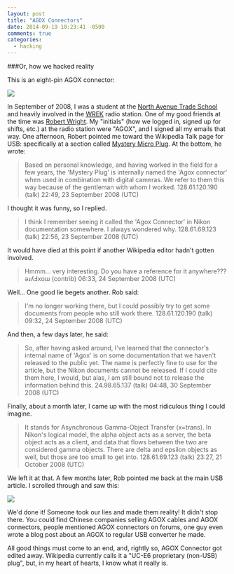 ```yaml
---
layout: post
title: "AGOX Connectors"
date: 2014-09-19 10:23:41 -0500
comments: true
categories: 
  - hacking
---
```


###Or, how we hacked reality

This is an eight-pin AGOX connector:

<img src="http://i.imgur.com/NHrH5hOl.jpg">

<!--more-->

In September of 2008, I was a student at the [North Avenue Trade School](http://www.gatech.edu) and heavily involved in the [WREK](http://www.wrek.org) radio station. One of my good friends at the time was [Robert Wright](http://centrisian.com/). My "initials" (how we logged in, signed up for shifts, etc.) at the radio station were "AGOX", and I signed all my emails that way. One afternoon, Robert pointed me toward the Wikipedia Talk page for USB: specifically at a section called [Mystery Micro Plug](http://en.wikipedia.org/wiki/Talk:USB/Archive_4#Mystery_micro_plug). At the bottom, he wrote:

>Based on personal knowledge, and having worked in the field for a few years, the 'Mystery Plug' is internally named the 'Agox connector' when used in combination with digital cameras. We refer to them this way because of the gentleman with whom I worked. 128.61.120.190 (talk) 22:49, 23 September 2008 (UTC)

I thought it was funny, so I replied.

>I think I remember seeing it called the 'Agox Connector' in Nikon documentation somewhere. I always wondered why. 128.61.69.123 (talk) 22:56, 23 September 2008 (UTC)

It would have died at this point if another Wikipedia editor hadn't gotten involved.

>Hmmm... very interesting. Do you have a reference for it anywhere??? ǝɹʎℲxoɯ (contrib) 06:33, 24 September 2008 (UTC)

Well... One good lie begets another. Rob said:

>I'm no longer working there, but I could possibly try to get some documents from people who still work there. 128.61.120.190 (talk) 09:32, 24 September 2008 (UTC)

And then, a few days later, he said:

>So, after having asked around, I've learned that the connector's internal name of 'Agox' is on some documentation that we haven't released to the public yet. The name is perfectly fine to use for the article, but the Nikon documents cannot be released. If I could cite them here, I would, but alas, I am still bound not to release the information behind this. 24.98.65.137 (talk) 04:48, 30 September 2008 (UTC)

Finally, about a month later, I came up with the most ridiculous thing I could imagine.

>It stands for Asynchronous Gamma-Object Transfer (x=trans). In Nikon's logical model, the alpha object acts as a server, the beta object acts as a client, and data that flows between the two are considered gamma objects. There are delta and epsilon objects as well, but those are too small to get into. 128.61.69.123 (talk) 23:27, 21 October 2008 (UTC)

We left it at that. A few months later, Rob pointed me back at the main USB article. I scrolled through and saw this:

<img src="http://i.imgur.com/usgXmpCl.png">

We'd done it! Someone took our lies and made them reality! It didn't stop there. You could find Chinese companies selling AGOX cables and AGOX connectors, people mentioned AGOX connectors on forums, one guy even wrote a blog post about an AGOX to regular USB converter he made. 

All good things must come to an end, and, rightly so, AGOX Connector got edited away. Wikipedia currently calls it a "UC-E6 proprietary (non-USB) plug", but, in my heart of hearts, I know what it really is.
